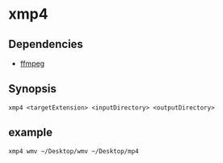 # xmp4

## Dependencies
* [ffmpeg](https://ffmpeg.org "ffmpeg")

## Synopsis
`xmp4 <targetExtension> <inputDirectory> <outputDirectory>`

## example
`xmp4 wmv ~/Desktop/wmv ~/Desktop/mp4`